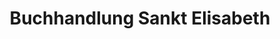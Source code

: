 ---
title: "Buchhandlung Sankt Elisabeth"
url: /kassel/buchhandlung-sankt-elisabeth/
shop: Bücher
---